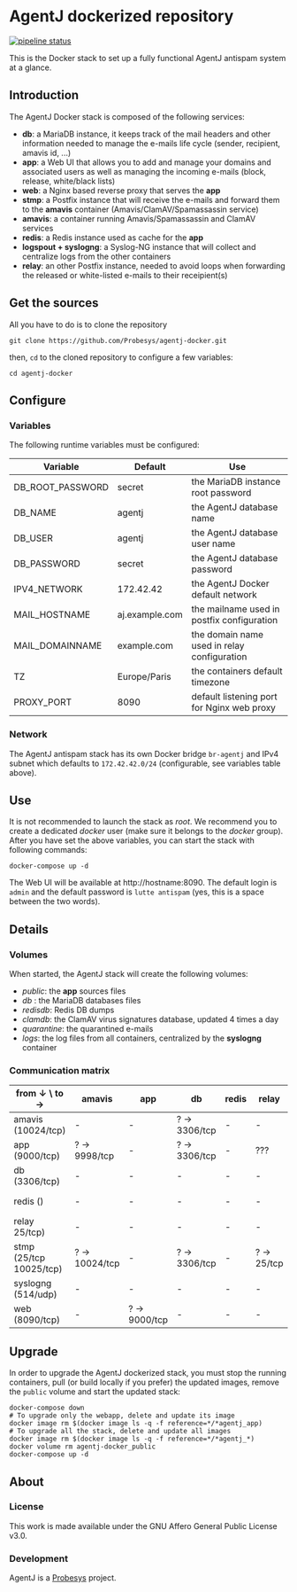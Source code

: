 # AgentJ dockerized repository

[![pipeline status](https://gitlab.probesys.com/agentj/agentj-docker/badges/master/pipeline.svg)](https://gitlab.probesys.com/agentj/agentj-docker/-/commits/master)

 This is the Docker stack to set up a fully functional AgentJ antispam system at a glance.

## Introduction

The AgentJ Docker stack is composed of the following services:

- **db**: a MariaDB instance, it keeps track of the mail headers and other information needed to manage the e-mails life cycle (sender, recipient, amavis id, ...)
- **app**: a Web UI that allows you to add and manage your domains and associated users as well as managing the incoming e-mails (block, release, white/black lists)
- **web**: a Nginx based reverse proxy that serves the **app**
- **stmp**: a Postfix instance that will receive the e-mails and forward them to the **amavis** container (Amavis/ClamAV/Spamassassin service)
- **amavis**: a container running Amavis/Spamassassin and ClamAV services
- **redis**: a Redis instance used as cache for the **app**
- **logspout + syslogng**: a Syslog-NG instance that will collect and centralize logs from the other containers
- **relay**: an other Postfix instance, needed to avoid loops when forwarding the released or white-listed e-mails to their receipient(s)

## Get the sources

All you have to do is to clone the repository

    git clone https://github.com/Probesys/agentj-docker.git

then, `cd` to the cloned repository to configure a few variables:

    cd agentj-docker

## Configure

### Variables

The following runtime variables must be configured:

| Variable         | Default        | Use                                         |
|------------------|----------------|---------------------------------------------|
| DB_ROOT_PASSWORD | secret         | the MariaDB instance root password          |
| DB_NAME          | agentj         | the AgentJ database name                    |
| DB_USER          | agentj         | the AgentJ database user name               |
| DB_PASSWORD      | secret         | the AgentJ database password                |
| IPV4_NETWORK     | 172.42.42      | the AgentJ Docker default network           |
| MAIL_HOSTNAME    | aj.example.com | the mailname used in postfix configuration  |
| MAIL_DOMAINNAME  | example.com    | the domain name used in relay configuration |
| TZ               | Europe/Paris   | the containers default timezone             |
| PROXY_PORT       | 8090           | default listening port for Nginx web proxy  |

### Network

The AgentJ antispam stack has its own Docker bridge `br-agentj` and IPv4 subnet which defaults to `172.42.42.0/24` (configurable, see variables table above).

## Use

It is not recommended to launch the stack as *root*. We recommend you to create a dedicated *docker* user (make sure it belongs to the *docker* group).
After you have set the above variables, you can start the stack with following commands:

    docker-compose up -d

The Web UI will be available at http://hostname:8090.
The default login is `admin` and the default password is `lutte antispam` (yes, this is a space between the two words).

## Details

### Volumes

When started, the AgentJ stack will create the following volumes:

- *public*: the **app** sources files
- *db* : the MariaDB databases files
- *redisdb*: Redis DB dumps
- *clamdb*: the ClamAV virus signatures database, updated 4 times a day
- *quarantine*: the quarantined e-mails
- *logs*: the log files from all containers, centralized by the **syslogng** container

### Communication matrix

| from ↓ \ to →           | amavis        | app          | db           | redis | relay      | smtp          | syslog      | web |
|-------------------------|---------------|--------------|--------------|-------|------------|---------------|-------------|-----|
| amavis (10024/tcp)      | -             | -            | ? → 3306/tcp | -     | -          | ? → 10025/tcp | ? → 514/udp | -   |
| app (9000/tcp)          | ? → 9998/tcp  | -            | ? → 3306/tcp | -     | ???        | ? → 514/udp   | -           | -   |
| db (3306/tcp)           | -             | -            | -            | -     | -          | -             | ? → 514/udp | -   |
| redis ()                | -             | -            | -            | -     | -          | -             | ? → 514/udp | -   |
| relay 25/tcp)           | -             | -            | -            | -     | -          | -             | ? → 514/udp | -   |
| stmp (25/tcp 10025/tcp) | ? → 10024/tcp | -            | ? → 3306/tcp | -     | ? → 25/tcp | ? → 514/udp   | -           | -   |
| syslogng (514/udp)      | -             | -            | -            | -     | -          | -             | ? → 514/udp | -   |
| web (8090/tcp)          | -             | ? → 9000/tcp | -            | -     | -          | -             | ? → 514/udp | -   |

## Upgrade

In order to upgrade the AgentJ dockerized stack, you must stop the running containers, pull (or build locally if you prefer) the updated images, remove the `public` volume and start the updated stack:

    docker-compose down
    # To upgrade only the webapp, delete and update its image
    docker image rm $(docker image ls -q -f reference=*/*agentj_app)
    # To upgrade all the stack, delete and update all images
    docker image rm $(docker image ls -q -f reference=*/*agentj_*)
    docker volume rm agentj-docker_public
    docker-compose up -d

## About

### License

This work is made available under the GNU Affero General Public License v3.0.

### Development

AgentJ is a [Probesys](https://www.probesys.com) project.
